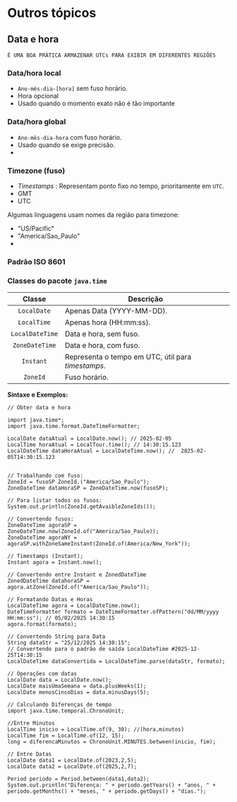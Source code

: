 # Outros tópicos

## Data e hora

```É UMA BOA PRÁTICA ARMAZENAR UTCs PARA EXIBIR EM DIFERENTES REGIÕES```

### Data/hora local
* ```Ano-mês-dia-[hora]``` sem fuso horário.
* Hora opcional
* Usado quando o momento exato não é tão importante


### Data/hora global
* ```Ano-mês-dia-hora``` com fuso horário.
* Usado quando se exige precisão.
* 

### Timezone (fuso)
* *Timestamps* : Representam ponto fixo no tempo, prioritamente em ```UTC```.
* GMT
* UTC

Algumas linguagens usam nomes da região para timezone:
* "US/Pacific"
* "America/Sao_Paulo"
* 
### Padrão ISO 8601

### Classes do pacote ```java.time```

| **Classe** | **Descrição** |
|:----------:|---------------|
|```LocalDate``` | Apenas Data (YYYY-MM-DD). |
|```LocalTime``` | Apenas hora (HH\:mm\:ss). |
|```LocalDateTime``` | Data e hora, sem fuso. |
|```ZoneDateTime``` | Data e hora, com fuso. |
|```Instant``` | Representa o tempo em UTC, útil para *timestamps*. |
|```ZoneId``` | Fuso horário. |


**Sintaxe e Exemplos:**

```
// Obter data e hora

import java.time*;
import java.time.format.DateTimeFormatter;

LocalDate dataAtual = LocalDate.now(); // 2025-02-05
LocalTime horaAtual = LocalTour.time(); // 14:30:15.123
LocalDateTime dataHoraAtual = LocalDateTime.now(); //  2025-02-05T14:30:15.123


// Trabalhando com fuso:
ZoneId = fusoSP ZoneId.("America/Sao_Paulo");
ZoneDateTime dataHoraSP = ZoneDateTime.now(fusoSP);

// Para listar todos os fusos:
System.out.println(ZoneId.getAvaibleZoneIds());

// Convertendo fusos:
ZoneDateTime agoraSP = ZoneDateTime.now(ZoneId.of("America/Sao_Paulo));
ZoneDateTime agoraNY = agoraSP.withZoneSameInstant(ZoneId.of(America/New_York"));

// Timestamps (Instant);
Instant agora = Instant.now();

// Convertendo entre Instant e ZonedDateTime
ZonedDateTime datahoraSP = agora.atZone(ZoneId.of("America/Sao_Paulo"));

// Formatando Datas e Horas
LocalDateTime agora = LocalDateTime.now();
DateTimeFormatter formato = DateTimeFormatter.ofPattern("dd/MM/yyyy HH:mm:ss"); // 05/02/2025 14:30:15
agora.format(formato);

// Convertendo String para Data
String dataStr = "25/12/2025 14:30:15";
// Convertendo para o padrão de saída LocalDateTime #2025-12-25T14:30:15
LocalDateTime dataConvertida = LocalDateTime.parse(dataStr, formato);

// Operações com datas
LocalDate data = LocalDate.now();
LocalDate maisUmaSemana = data.plusWeeks(1); 
LocalDate menosCincoDias = data.minusDays(5);

// Calculando Diferenças de tempo
import java.time.temporal.ChronoUnit;

//Entre Minutos
LocalTime inicio = LocalTime.of(9, 30); //(hora,minutos)
LocalTime fim = LocalTime.of(12, 15);
long = diferencaMinutos = ChronoUnit.MINUTES.between(inicio, fim);

// Entre Datas
LocalDate data1 = LocalDate.of(2023,2,5);
LocalDate data2 = LocalDate.of(2025,2,7);

Period periodo = Period.between(data1,data2);
System.out.println("Diferença: " + periodo.getYears() + "anos, " + periodo.getMonths() + "meses, " + periodo.getDays() + "dias.");
```


























